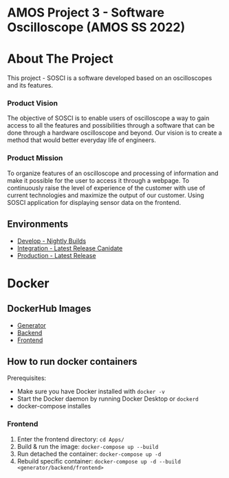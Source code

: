 # AMOS Project 3 - Software Oscilloscope (AMOS SS 2022)


# About The Project
This project - SOSCI is a software developed based on an oscilloscopes and its features.

### Product Vision
The objective of SOSCI is to enable users of oscilloscope a way to gain access to all the features and possibilities through a software that can be done through a hardware oscilloscope and beyond. Our vision is to create a method that would better everyday life of engineers.

### Product Mission
To organize features of an oscilloscope and processing of information and make it possible for the user to access it through a webpage. To continuously raise the level of experience of the customer with use of current technologies and maximize the output of our customer. Using SOSCI application for displaying sensor data on the frontend.


## Environments
- [Develop - Nightly Builds](https://amos-sosci.die-degens.eu/dev/ui)
- [Integration - Latest Release Canidate](https://amos-sosci.die-degens.eu/int/ui)
- [Production - Latest Release](https://amos-sosci.die-degens.eu/prod/ui)

# Docker

## DockerHub Images
 - [Generator](https://hub.docker.com/repository/docker/sosci/generator)
 - [Backend](https://hub.docker.com/repository/docker/sosci/backend)
 - [Frontend](https://hub.docker.com/repository/docker/sosci/frontend)


## How to run docker containers

Prerequisites:

- Make sure you have Docker installed with `docker -v`
- Start the Docker daemon by running Docker Desktop or `dockerd`
- docker-compose installes

### Frontend

1. Enter the frontend directory: `cd Apps/`
2. Build & run the image: `docker-compose up --build`
3. Run detached the container: `docker-compose up -d`
4. Rebuild specific container: `docker-compose up -d --build <generator/backend/frontend>`
